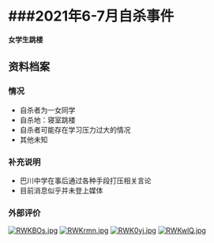 ###2021年6-7月自杀事件
=======
**女学生跳楼**

资料档案
---

### 情况
- 自杀者为一女同学
- 自杀地：寝室跳楼
- 自杀者可能存在学习压力过大的情况
- 其他未知


### 补充说明
- 巴川中学在事后通过各种手段打压相关言论
- 目前消息似乎并未登上媒体

### 外部评价
[![RWKBOs.jpg](https://z3.ax1x.com/2021/07/04/RWKBOs.jpg)](https://imgtu.com/i/RWKBOs)
[![RWKrmn.jpg](https://z3.ax1x.com/2021/07/04/RWKrmn.jpg)](https://imgtu.com/i/RWKrmn)
[![RWK0yj.jpg](https://z3.ax1x.com/2021/07/04/RWK0yj.jpg)](https://imgtu.com/i/RWK0yj)
[![RWKwlQ.jpg](https://z3.ax1x.com/2021/07/04/RWKwlQ.jpg)](https://imgtu.com/i/RWKwlQ)
